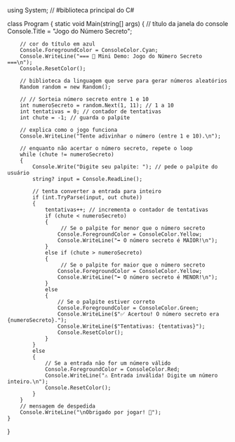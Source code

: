 using System; // #biblioteca principal do C#

class Program
{
    static void Main(string[] args)
    {
        // título da janela do console 
        Console.Title = "Jogo do Número Secreto";

        // cor do título em azul 
        Console.ForegroundColor = ConsoleColor.Cyan;
        Console.WriteLine("=== 🎲 Mini Demo: Jogo do Número Secreto ===\n");
        Console.ResetColor();

        // biblioteca da linguagem que serve para gerar números aleatórios
        Random random = new Random();

        // // Sorteia número secreto entre 1 e 10
        int numeroSecreto = random.Next(1, 11); // 1 a 10
        int tentativas = 0; // contador de tentativas 
        int chute = -1; // guarda o palpite 

        // explica como o jogo funciona 
        Console.WriteLine("Tente adivinhar o número (entre 1 e 10).\n");

        // enquanto não acertar o número secreto, repete o loop
        while (chute != numeroSecreto)
        {
            Console.Write("Digite seu palpite: "); // pede o palpite do usuário
            string? input = Console.ReadLine();

            // tenta converter a entrada para inteiro
            if (int.TryParse(input, out chute))
            {
                tentativas++; // incrementa o contador de tentativas
                if (chute < numeroSecreto)
                {
                     // Se o palpite for menor que o número secreto
                    Console.ForegroundColor = ConsoleColor.Yellow;
                    Console.WriteLine("➡ O número secreto é MAIOR!\n");
                }
                else if (chute > numeroSecreto)
                {
                     // Se o palpite for maior que o número secreto
                    Console.ForegroundColor = ConsoleColor.Yellow;
                    Console.WriteLine("⬅ O número secreto é MENOR!\n");
                }
                else
                {
                    // Se o palpite estiver correto
                    Console.ForegroundColor = ConsoleColor.Green;
                    Console.WriteLine($"✅ Acertou! O número secreto era {numeroSecreto}.");
                    Console.WriteLine($"Tentativas: {tentativas}");
                    Console.ResetColor();
                }
            }
            else
            {
                // Se a entrada não for um número válido
                Console.ForegroundColor = ConsoleColor.Red;
                Console.WriteLine("⚠ Entrada inválida! Digite um número inteiro.\n");
                Console.ResetColor();
            }
        }
        // mensagem de despedida
        Console.WriteLine("\nObrigado por jogar! 🚀");
    }
}
